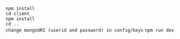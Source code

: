 ````npm install````  
````cd client````  
````npm install````  
````cd ..````  
````change mongoURI (userid and password) in config/keys````
````npm run dev````  
